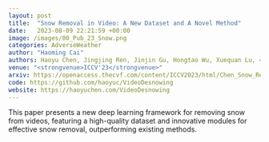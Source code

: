 ```yaml
---
layout: post
title:  "Snow Removal in Video: A New Dataset and A Novel Method"
date:   2023-08-09 22:21:59 +00:00
image: /images/00_Pub_23_Snow.png
categories: AdverseWeather
author: "Haoming Cai"
authors: Haoyu Chen, Jingjing Ren, Jinjin Gu, Hongtao Wu, Xuequan Lu, <strong>Haoming Cai</strong>, Lei Zhu
venue: "<strongvenue>ICCV'23</strongvenue>"
arxiv: https://openaccess.thecvf.com/content/ICCV2023/html/Chen_Snow_Removal_in_Video_A_New_Dataset_and_A_Novel_ICCV_2023_paper.html
code: https://github.com/haoyuc/VideoDesnowing
website: https://haoyuchen.com/VideoDesnowing
---
```

This paper presents a new deep learning framework for removing snow from videos, featuring a high-quality dataset and innovative modules for effective snow removal, outperforming existing methods.


